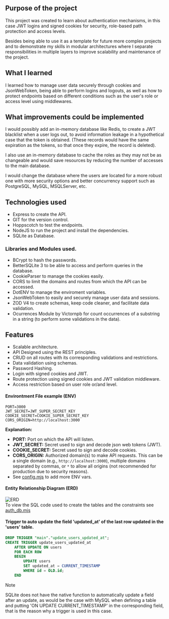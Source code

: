 ## Purpose of the project
<p>This project was created to learn about authentication mechanisms, in this case JWT logins and signed cookies for security, role-based path protection and access levels.

Besides being able to use it as a template for future more complex projects and to demonstrate my skills in modular architectures where I separate responsibilities in multiple layers to improve scalability and maintenance of the project.</p>

## What I learned
<p>I learned how to manage user data securely through cookies and JsonWebToken, being able to perform logins and logouts, as well as how to protect endpoints based on different conditions such as the user's role or access level using middlewares.</p>

## What improvements could be implemented
<p>I would possibly add an in-memory database like Redis, to create a JWT blacklist when a user logs out, to avoid information leakage in a hypothetical case that the token is obtained. (These records would have the same expiration as the tokens, so that once they expire, the record is deleted).

I also use an in-memory database to cache the roles as they may not be as changeable and would save resources by reducing the number of accesses to the main database.

I would change the database where the users are located for a more robust one with more security options and better concurrency support such as PostgreSQL, MySQL, MSQLServer, etc.</p>

## Technologies used
* Express to create the API.
* GIT for the version control.
* Hoppscotch to test the endpoints.
* NodeJS to run the project and install the dependencies.
* SQLite as Database.

### Libraries and Modules used.
* BCrypt to hash the passwords.
* BetterSQLite 3 to be able to access and perform queries in the database.
* CookieParser to manage the cookies easily.
* CORS to limit the domains and routes from which the API can be accessed.
* DotENV to manage the enviroment variables.
* JsonWebToken to easily and securely manage user data and sessions.
* ZOD V4 to create schemas, keep code cleaner, and facilitate data validation.
* Ocurrences Module by Victornpb for count occurrences of a substring in a string (to perform some validations in the data).

## Features
* Scalable architecture.
* API Designed using the REST principles.
* CRUD on all routes with its corresponding validations and restrictions.
* Data validation using schemas.
* Password Hashing.
* Login with signed cookies and JWT.
* Route protection using signed cookies and JWT validation middleware.
* Access restriction based on user role or/and level.

#### Environtment File example (ENV)
```ENV
PORT=3000
JWT_SECRET=JWT_SUPER_SECRET_KEY
COOKIE_SECRET=COOKIE_SUPER_SECRET_KEY
CORS_ORIGIN=http://localhost:3000
```
<b>Explanation:</b><br>
* <b>PORT:</b> Port on which the API will listen.
* <b>JWT_SECRET:</b> Secret used to sign and decode json web tokens (JWT).<br>
* <b>COOKIE_SECRET:</b> Secret used to sign and decode cookies.<br>
* <b>CORS_ORIGIN:</b> Authorized domain(s) to make API requests. This can be a single domain (e.g., `http://localhost:3000`), multiple domains separated by commas, or `*` to allow all origins (not recommended for production due to security reasons).
* See [config.mjs](https://github.com/LautaroCepeda-Developer/Advanced_JWT_Backend_Template/blob/9592acace27a64d7ccab794e0e665feb34b92dde/src/config/config.mjs) to add more ENV vars.

#### Entity Relationship Diagram (ERD)
![ERD](https://github.com/user-attachments/assets/aa74cd3e-2670-45b2-bd1e-dabc95d255fb)<br>
To view the SQL code used to create the tables and the constraints see [auth_db.mjs](https://github.com/LautaroCepeda-Developer/Advanced_JWT_Backend_Template/blob/53c2527137b7a1c797fbc4842eaa308d18e63cb3/src/db/auth_db.mjs)
#### Trigger to auto update the field 'updated_at' of the last row updated in the 'users' table.
```SQL
DROP TRIGGER "main"."update_users_updated_at";
CREATE TRIGGER update_users_updated_at
    AFTER UPDATE ON users
    FOR EACH ROW
    BEGIN
        UPDATE users
        SET updated_at = CURRENT_TIMESTAMP
        WHERE id = OLD.id;
    END
```
> [!NOTE]  
> SQLite does not have the native function to automatically update a field after an update, as would be the case with MySQL when defining a table and putting 'ON UPDATE CURRENT_TIMESTAMP' in the corresponding field, that is the reason why a trigger is used in this case.

